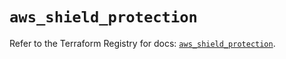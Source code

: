 # `aws_shield_protection`

Refer to the Terraform Registry for docs: [`aws_shield_protection`](https://registry.terraform.io/providers/hashicorp/aws/3.76.1/docs/resources/shield_protection).
